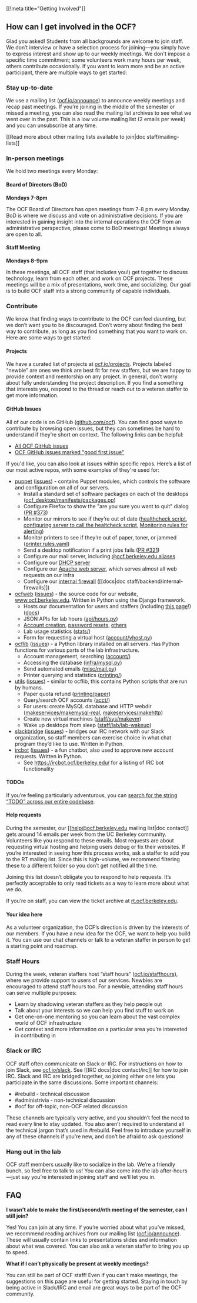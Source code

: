 ﻿[[!meta title="Getting Involved"]]

## How can I get involved in the OCF?

Glad you asked! Students from all backgrounds are welcome to join staff. We
don’t interview or have a selection process for joining—you simply have to
express interest and show up to our weekly meetings. We don't impose a specific
time commitment; some volunteers work many hours per week, others contribute
occasionally. If you want to learn more and be an active participant, there are
multiple ways to get started:

### Stay up-to-date

We use a mailing list ([ocf.io/announce][announce]) to announce weekly meetings
and recap past meetings. If you’re joining in the middle of the semester or
missed a meeting, you can also read the mailing list archives to see what we
went over in the past. This is a low volume mailing list (2 emails per week)
and you can unsubscribe at any time.

[[Read more about other mailing lists available to join|doc
staff/mailing-lists]]

### In-person meetings

We hold two meetings every Monday:

#### Board of Directors (BoD)

**Mondays 7-8pm**

The OCF Board of Directors has open meetings from 7-8 pm every Monday. BoD is
where we discuss and vote on administrative decisions. If you are interested in
gaining insight into the internal operations the OCF from an administrative
perspective, please come to BoD meetings! Meetings always are open to all.

#### Staff Meeting

**Mondays 8-9pm**

In these meetings, all OCF staff (that includes you!) get together to discuss
technology, learn from each other, and work on OCF projects. These meetings will
be a mix of presentations, work time, and socializing. Our goal is to build OCF
staff into a strong community of capable individuals.

### Contribute

We know that finding ways to contribute to the OCF can feel daunting, but we
don’t want you to be discouraged. Don’t worry about finding the best way to
contribute, as long as you find something that you want to work on. Here are
some ways to get started:

#### Projects

We have a curated list of projects at [ocf.io/projects][projects]. Projects
labeled “newbie” are ones we think are best fit for new staffers, but we are
happy to provide context and mentorship on any project. In general, don’t worry
about fully understanding the project description. If you find a something that
interests you, respond to the thread or reach out to a veteran staffer to get
more information.

#### GitHub Issues

All of our code is on GitHub ([github.com/ocf][ocf-github]). You can find good
ways to contribute by browsing open issues, but they can sometimes be hard to
understand if they’re short on context. The following links can be helpful:

* [All OCF GitHub issues][ocf-github-issues]
* [OCF GitHub issues marked "good first issue"][ocf-github-issues-starter]

If you'd like, you can also look at issues within specific repos. Here’s a
list of our most active repos, with some examples of they're used for:

* [puppet][puppet] ([issues][puppet/issues]) - contains Puppet modules, which
  controls the software and configuration on all of our servers.
   * Install a standard set of software packages on each of the desktops
     ([ocf_desktop/manifests/packages.pp][puppet-desktop-packages])
   * Configure Firefox to show the "are you sure you want to quit" dialog
     ([PR #373][puppet-373])
   * Monitor our mirrors to see if they’re out of date
     ([healthcheck script][mirror-healthcheck],
     [configuring server to call the healtcheck
     script][mirror-healthcheck-puppet],
     [Monitoring rules for alerting][prometheus-mirror])
   * Monitor printers to see if they’re out of paper, toner, or jammed
     ([printer.rules.yaml][prometheus-printer])
   * Send a desktop notification if a print jobs fails ([PR #321][puppet-321])
   * Configure our mail server, including
     [@ocf.berkeley.edu aliases][puppet-aliases]
   * Configure our [DHCP server][puppet-dhcp]
   * Configure our [Apache web server][puppet-www], which serves almost all
     web requests on our infra
   * Configure our [internal firewall][puppet-firewall]
     ([[docs|doc staff/backend/internal-firewalls]])
* [ocfweb][ocfweb] ([issues][ocfweb/issues]) - the source code for our website,
  www.ocf.berkeley.edu. Written in Python using the Django framework.
   * Hosts our documentation for users and staffers (including
     [this page][getinvolved-src]!) ([docs][docs-src])
   * JSON APIs for lab hours ([api/hours.py][api-hours])
   * [Account creation][account-register], [password resets][account-chpass],
     [others][account]
   * Lab usage statistics ([stats/][ocfweb-stats])
   * Form for requesting a virtual host ([account/vhost.py][ocfweb-vhost])
* [ocflib][ocflib] ([issues][ocflib/issues]) - a Python library installed on all
  servers. Has Python functions for various parts of the lab infrastructure.
   * Account management, searching ([account/][ocflib-account])
   * Accessing the database ([infra/mysql.py][ocflib-mysql])
   * Send automated emails ([misc/mail.py][ocflib-mail])
   * Printer querying and statistics ([printing/][ocflib-printing])
* [utils][utils] ([issues][utils/issues]) - similar to ocflib, this contains
  Python scripts that are run by humans.
   * Paper quota refund ([printing/paper][utils-paper])
   * Query/search OCF accounts ([acct/][utils-acct])
   * For users: create MySQL database and HTTP webdir
     ([makeservices/makemysql-real][utils-makemysql-real],
     [makeservices/makehttp][utils-makehttp])
   * Create new virtual machines ([staff/sys/makevm][utils-makevm])
   * Wake up desktops from sleep ([staff/lab/lab-wakeup][utils-lab-wakeup])
* [slackbridge][slackbridge] ([issues][slackbridge/issues]) - bridges our IRC
  network with our Slack organization, so staff members can exercise choice in
  what chat program they’d like to use. Written in Python.
* [ircbot][ircbot] ([issues][ircbot/issues]) - a fun chatbot, also used to
  approve new account requests. Written in Python.
   * See https://ircbot.ocf.berkeley.edu/ for a listing of IRC bot functionality

#### TODOs

If you’re feeling particularly adventurous, you can [search for the string
“TODO” across our entire codebase][sourcegraph-todo].

#### Help requests

During the semester, our [[help@ocf.berkeley.edu mailing list|doc contact]]
gets around 14 emails per week from the UC Berkeley community. Volunteers like
you respond to these emails. Most requests are about requesting virtual hosting
and helping users debug or fix their websites. If you’re interested in seeing
how this process works, ask a staffer to add you to the RT mailing list. Since
this is high-volume, we recommend filtering these to a different folder so you
don’t get notified all the time.

Joining this list doesn’t obligate you to respond to help requests. It’s
perfectly acceptable to only read tickets as a way to learn more about what we
do.

If you’re on staff, you can view the ticket archive at [rt.ocf.berkeley.edu][rt].

#### Your idea here

As a volunteer organization, the OCF’s direction is driven by the interests of
our members. If you have a new idea for the OCF, we want to help you build it.
You can use our chat channels or talk to a veteran staffer in person to get a
starting point and roadmap.

### Staff Hours

During the week, veteran staffers host “staff hours”
([ocf.io/staffhours][staffhours]), where we provide support to users of our
services. Newbies are encouraged to attend staff hours too. For a newbie,
attending staff hours can serve multiple purposes:

   * Learn by shadowing veteran staffers as they help people out
   * Talk about your interests so we can help you find stuff to work on
   * Get one-on-one mentoring so you can learn about the vast complex world of
     OCF infrastructure
   * Get context and more information on a particular area you’re interested
     in contributing in

### Slack or IRC

OCF staff often communicate on Slack or IRC. For instructions on how to join
Slack, see [ocf.io/slack][slack]. See [[IRC docs|doc contact/irc]] for how to
join IRC. Slack and IRC are bridged together, so joining either one lets you
participate in the same discussions. Some important channels:

   * #rebuild - technical discussion
   * #administrivia - non-technical discussion
   * #ocf for off-topic, non-OCF related discussion

These channels are typically very active, and you shouldn’t feel the need to
read every line to stay updated. You also aren’t required to understand all the
technical jargon that’s used in #rebuild. Feel free to introduce yourself in
any of these channels if you’re new, and don’t be afraid to ask questions!

### Hang out in the lab

OCF staff members usually like to socialize in the lab. We’re a friendly bunch,
so feel free to talk to us! You can also come into the lab after-hours—just
say you’re interested in joining staff and we’ll let you in.

## FAQ

**I wasn’t able to make the first/second/nth meeting of the semester, can I
still join?**

Yes! You can join at any time. If you’re worried about what you’ve missed, we
recommend reading archives from our mailing list ([ocf.io/announce][announce]).
These will usually contain links to presentations slides and information about
what was covered. You can also ask a veteran staffer to bring you up to speed.

**What if I can’t physically be present at weekly meetings?**

You can still be part of OCF staff! Even if you can't make meetings, the
suggestions on this page are useful for getting started. Staying in touch
by being active in Slack/IRC and email are great ways to be part of the OCF
community.

[account-chpass]: https://github.com/ocf/ocfweb/blob/master/ocfweb/account/chpass.py
[account-register]: https://github.com/ocf/ocfweb/blob/master/ocfweb/account/register.py
[account]: https://github.com/ocf/ocfweb/tree/master/ocfweb/account
[announce]: https://ocf.io/announce
[api-hours]: https://github.com/ocf/ocfweb/blob/master/ocfweb/api/hours.py
[docs-src]: https://github.com/ocf/ocfweb/tree/master/ocfweb/docs/docs
[getinvolved-src]: https://github.com/ocf/ocfweb/blob/master/ocfweb/docs/docs/staff/getinvolved.md
[ircbot/issues]: https://github.com/ocf/ircbot/issues
[ircbot]: https://github.com/ocf/ircbot
[mirror-healthcheck-puppet]: ️https://github.com/ocf/puppet/blob/master/modules/ocf_mirrors/manifests/monitoring.pp
[mirror-healthcheck]: https://github.com/ocf/puppet/blob/master/modules/ocf_mirrors/files/healthcheck
[ocf-github]: https://github.com/ocf
[ocf-github-issues]: https://github.com/issues?utf8=%E2%9C%93&q=is%3Aopen+is%3Aissue+archived%3Afalse+user%3Aocf+
[ocf-github-issues-starter]: https://github.com/issues?q=is%3Aopen+is%3Aissue+archived%3Afalse+user%3Aocf+label%3A%22good+first+issue%22
[ocflib-account]: https://github.com/ocf/ocflib/tree/master/ocflib/account
[ocflib-mail]: https://github.com/ocf/ocflib/blob/master/ocflib/misc/mail.py
[ocflib-mysql]: https://github.com/ocf/ocflib/blob/master/ocflib/infra/mysql.py
[ocflib-printing]: https://github.com/ocf/ocflib/tree/master/ocflib/printing
[ocflib/issues]: https://github.com/ocf/ocflib/issues
[ocflib]: https://github.com/ocf/ocflib
[ocfweb-vhost]: https://github.com/ocf/ocfweb/blob/master/ocfweb/account/vhost.py
[ocfweb-stats]: https://github.com/ocf/ocfweb/tree/master/ocfweb/stats
[ocfweb/issues]: https://github.com/ocf/ocfweb/issues
[ocfweb]: https://github.com/ocf/ocfweb
[projects]: https://ocf.io/projects
[prometheus-mirror]: https://github.com/ocf/puppet/blob/master/modules/ocf_prometheus/files/rules.d/mirror.rules.yaml
[prometheus-printer]: https://github.com/ocf/puppet/blob/master/modules/ocf_prometheus/files/rules.d/printer.rules.yaml
[puppet-321]: https://github.com/ocf/puppet/pull/321
[puppet-373]: https://github.com/ocf/puppet/pull/373
[puppet-aliases]: https://github.com/ocf/puppet/blob/master/modules/ocf_mail/files/site_ocf/aliases
[puppet-desktop-packages]: https://github.com/ocf/puppet/blob/master/modules/ocf_desktop/manifests/packages.pp
[puppet-dhcp]: https://github.com/ocf/puppet/blob/master/modules/ocf_dhcp/manifests/init.pp
[puppet-firewall]: https://github.com/ocf/puppet/tree/master/modules/ocf/manifests/firewall
[puppet-www]: https://github.com/ocf/puppet/blob/master/modules/ocf_www/manifests/site/www.pp
[puppet/issues]: https://github.com/ocf/puppet/issues
[puppet]: https://github.com/ocf/puppet
[rt]: https://rt.ocf.berkeley.edu/
[slack]: https://ocf.io/slack
[slackbridge/issues]: https://github.com/ocf/slackbridge/issues
[slackbridge]: https://github.com/ocf/slackbridge
[sourcegraph-todo]: https://sourcegraph.ocf.berkeley.edu/search?q=TODO
[staffhours]: https://ocf.io/staffhours
[utils-acct]: https://github.com/ocf/utils/tree/master/acct
[utils-lab-wakeup]: https://github.com/ocf/utils/blob/master/staff/lab/lab-wakeup
[utils-makehttp]: https://github.com/ocf/utils/blob/master/makeservices/makehttp
[utils-makemysql-real]: https://github.com/ocf/utils/blob/master/makeservices/makemysql-real
[utils-makevm]: https://github.com/ocf/utils/blob/master/staff/sys/makevm
[utils-paper]: https://github.com/ocf/utils/blob/master/printing/paper
[utils/issues]: https://github.com/ocf/utils/issues
[utils]: https://github.com/ocf/utils
